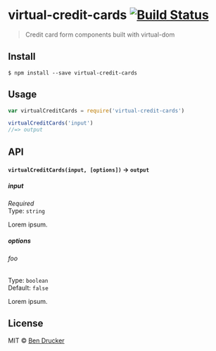 # virtual-credit-cards [![Build Status](https://travis-ci.org/bendrucker/virtual-credit-cards.svg?branch=master)](https://travis-ci.org/bendrucker/virtual-credit-cards)

> Credit card form components built with virtual-dom


## Install

```
$ npm install --save virtual-credit-cards
```


## Usage

```js
var virtualCreditCards = require('virtual-credit-cards')

virtualCreditCards('input')
//=> output
```

## API

#### `virtualCreditCards(input, [options])` -> `output`

##### input

*Required*  
Type: `string`

Lorem ipsum.

##### options

###### foo

Type: `boolean`  
Default: `false`

Lorem ipsum.


## License

MIT © [Ben Drucker](http://bendrucker.me)
